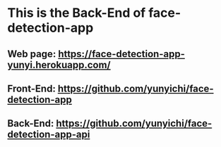 # This is the Back-End of face-detection-app

## Web page: https://face-detection-app-yunyi.herokuapp.com/

## Front-End: https://github.com/yunyichi/face-detection-app
## Back-End: https://github.com/yunyichi/face-detection-app-api
